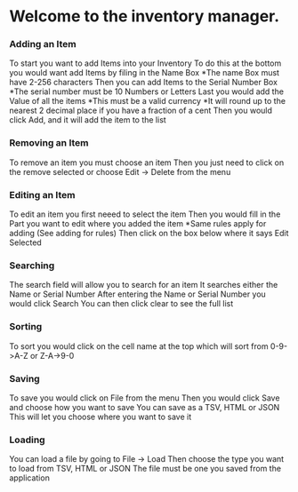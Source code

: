 # Welcome to the inventory manager.

### Adding an Item
To start you want to add Items into your Inventory
To do this at the bottom you would want add Items by filing in the Name Box
*The name Box must have 2-256 characters
Then you can add Items to the Serial Number Box
  *The serial number must be 10 Numbers or Letters
Last you would add the Value of all the items
    *This must be a valid currency
    *It will round up to the nearest 2 decimal place if you have a fraction of a cent
Then you would click Add, and it will add the item to the list

### Removing an Item
To remove an item you must choose an item
Then you just need to click on the remove selected or choose Edit -> Delete from the menu

### Editing an Item
To edit an item you first neeed to select the item
Then you would fill in the Part you want to edit where you added the item
    *Same rules apply for adding (See adding for rules)
Then click on the box below where it says Edit Selected 

### Searching
The search field will allow you to search for an item
It searches either the Name or Serial Number
After entering the Name or Serial Number you would click Search
You can then click clear to see the full list

### Sorting
To sort you would click on the cell name at the top which will sort from 0-9->A-Z or Z-A->9-0

### Saving
To save you would click on File from the menu
Then you would click Save and choose how you want to save
You can save as a TSV, HTML or JSON
This will let you choose where you want to save it

### Loading
You can load a file by going to File -> Load
Then choose the type you want to load from TSV, HTML or JSON
The file must be one you saved from the application
